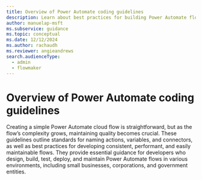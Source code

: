 ```yaml
---
title: Overview of Power Automate coding guidelines
description: Learn about best practices for building Power Automate flows.
author: manuelap-msft
ms.subservice: guidance
ms.topic: conceptual
ms.date: 12/12/2024
ms.author: rachaudh
ms.reviewer: angieandrews
search.audienceType: 
  - admin
  - flowmaker
---
```


# Overview of Power Automate coding guidelines

Creating a simple Power Automate cloud flow is straightforward, but as the flow’s complexity grows, maintaining quality becomes crucial. These guidelines outline standards for naming actions, variables, and connectors, as well as best practices for developing consistent, performant, and easily maintainable flows. They provide essential guidance for developers who design, build, test, deploy, and maintain Power Automate flows in various environments, including small businesses, corporations, and government entities.

